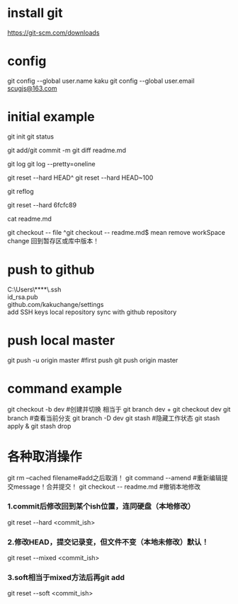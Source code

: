 # install git
https://git-scm.com/downloads


# config
git config --global user.name kaku
git config --global user.email scugjs@163.com


# initial example
git init
git status

git add/git commit -m 
git diff readme.md

git log
git log --pretty=oneline

git reset --hard HEAD^
git reset --hard HEAD~100

git reflog

git reset --hard 6fcfc89

cat readme.md

git checkout -- file
^git checkout -- readme.md$ mean remove workSpace change 回到暂存区或库中版本！


# push to github
C:\Users\\****\\.ssh  
id_rsa.pub  
github.com/kakuchange/settings  
add SSH keys
local repository sync with github repository
# push local master 
git push -u origin master #first push
git push origin master


# command example
git checkout -b dev #创建并切换 相当于 git branch dev + git checkout dev
git branch #查看当前分支
git branch -D dev
git stash #隐藏工作状态
git stash apply & git stash drop


# 各种取消操作
git rm –cached filename#add之后取消！
git command --amend #重新编辑提交message！合并提交！
git checkout -- readme.md #撤销本地修改

### 1.commit后修改回到某个ish位置，连同硬盘（本地修改）
git reset --hard <commit_ish>  
### 2.修改HEAD，提交记录变，但文件不变（本地未修改）默认！
git reset --mixed <commit_ish>  
### 3.soft相当于mixed方法后再git add
git reset --soft <commit_ish>  

